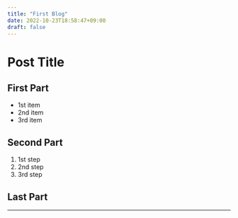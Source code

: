 ```yaml
---
title: "First Blog"
date: 2022-10-23T18:58:47+09:00
draft: false
---
```


# Post Title
## First Part
- 1st item
- 2nd item
- 3rd item

## Second Part
1. 1st step
2. 2nd step
3. 3rd step

## Last Part
---